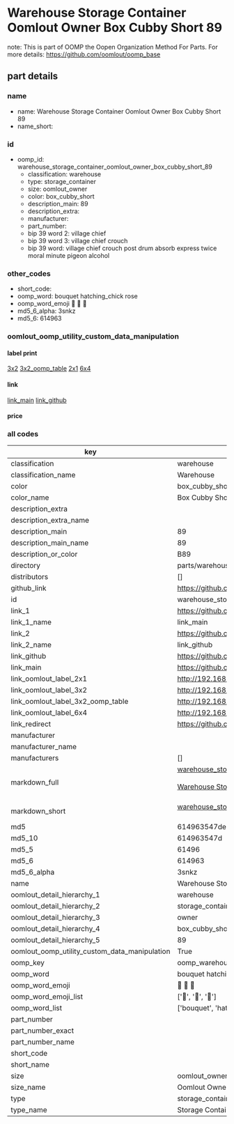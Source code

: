 # Warehouse Storage Container Oomlout Owner Box Cubby Short 89  

note: This is part of OOMP the Oopen Organization Method For Parts. For more details: https://github.com/oomlout/oomp_base

##  part details
  







### name
* name: Warehouse Storage Container Oomlout Owner Box Cubby Short 89
* name_short: 
### id
* oomp_id: warehouse_storage_container_oomlout_owner_box_cubby_short_89
  * classification: warehouse
  * type: storage_container
  * size: oomlout_owner
  * color: box_cubby_short
  * description_main: 89
  * description_extra: 
  * manufacturer: 
  * part_number: 
  * bip 39 word 2: village chief
  * bip 39 word 3: village chief crouch
  * bip 39 word: village chief crouch post drum absorb express twice moral minute pigeon alcohol

### other_codes
* short_code: 
* oomp_word: bouquet hatching_chick rose
* oomp_word_emoji :bouquet: :hatching_chick: :rose:
* md5_6_alpha: 3snkz
* md5_6: 614963






### oomlout_oomp_utility_custom_data_manipulation
#### label print
[3x2](http://192.168.1.245:1112/?label=oomp%203snkz)
[3x2_oomp_table](http://192.168.1.108:1112/?label=oomp%203snkz)
[2x1](http://192.168.1.242:1112/?label=oomp%203snkz)
[6x4](http://192.168.1.55:1112/?label=oomp%203snkz)    

#### link

[link_main](https://github.com/oomlout/oomlout_oomp_version_1_messy/tree/main/parts/warehouse_storage_container_oomlout_owner_box_cubby_short_89) [link_github](https://github.com/oomlout/oomlout_oomp_version_1_messy/tree/main/parts/warehouse_storage_container_oomlout_owner_box_cubby_short_89)                             

#### price







### all codes 
| key | value |  
| --- | --- |  
| classification | warehouse |  
| classification_name | Warehouse |  
| color | box_cubby_short |  
| color_name | Box Cubby Short |  
| description_extra |  |  
| description_extra_name |  |  
| description_main | 89 |  
| description_main_name | 89 |  
| description_or_color | B89 |  
| directory | parts/warehouse_storage_container_oomlout_owner_box_cubby_short_89 |  
| distributors | [] |  
| github_link | https://github.com/oomlout/oomlout_oomp_part_src/tree/main/parts/warehouse_storage_container_oomlout_owner_box_cubby_short_89 |  
| id | warehouse_storage_container_oomlout_owner_box_cubby_short_89 |  
| link_1 | https://github.com/oomlout/oomlout_oomp_version_1_messy/tree/main/parts/warehouse_storage_container_oomlout_owner_box_cubby_short_89 |  
| link_1_name | link_main |  
| link_2 | https://github.com/oomlout/oomlout_oomp_version_1_messy/tree/main/parts/warehouse_storage_container_oomlout_owner_box_cubby_short_89 |  
| link_2_name | link_github |  
| link_github | https://github.com/oomlout/oomlout_oomp_version_1_messy/tree/main/parts/warehouse_storage_container_oomlout_owner_box_cubby_short_89 |  
| link_main | https://github.com/oomlout/oomlout_oomp_version_1_messy/tree/main/parts/warehouse_storage_container_oomlout_owner_box_cubby_short_89 |  
| link_oomlout_label_2x1 | http://192.168.1.242:1112/?label=oomp%203snkz |  
| link_oomlout_label_3x2 | http://192.168.1.245:1112/?label=oomp%203snkz |  
| link_oomlout_label_3x2_oomp_table | http://192.168.1.108:1112/?label=oomp%203snkz |  
| link_oomlout_label_6x4 | http://192.168.1.55:1112/?label=oomp%203snkz |  
| link_redirect | https://github.com/oomlout/oomlout_oomp_version_1_messy/tree/main/parts/warehouse_storage_container_oomlout_owner_box_cubby_short_89 |  
| manufacturer |  |  
| manufacturer_name |  |  
| manufacturers | [] |  
| markdown_full | [warehouse_storage_container_oomlout_owner_box_cubby_short_89](none)<br>[](none)<br>[Warehouse Storage Container Oomlout Owner Box Cubby Short 89](none)<br><br> |  
| markdown_short | [warehouse_storage_container_oomlout_owner_box_cubby_short_89](none)<br><br> |  
| md5 | 614963547deb4a180321ca8a6849f7a0 |  
| md5_10 | 614963547d |  
| md5_5 | 61496 |  
| md5_6 | 614963 |  
| md5_6_alpha | 3snkz |  
| name | Warehouse Storage Container Oomlout Owner Box Cubby Short 89 |  
| oomlout_detail_hierarchy_1 | warehouse |  
| oomlout_detail_hierarchy_2 | storage_container |  
| oomlout_detail_hierarchy_3 | owner |  
| oomlout_detail_hierarchy_4 | box_cubby_short |  
| oomlout_detail_hierarchy_5 | 89 |  
| oomlout_oomp_utility_custom_data_manipulation | True |  
| oomp_key | oomp_warehouse_storage_container_oomlout_owner_box_cubby_short_89 |  
| oomp_word | bouquet hatching_chick rose |  
| oomp_word_emoji | :bouquet: :hatching_chick: :rose: |  
| oomp_word_emoji_list | [':bouquet:', ':hatching_chick:', ':rose:'] |  
| oomp_word_list | ['bouquet', 'hatching_chick', 'rose'] |  
| part_number |  |  
| part_number_exact |  |  
| part_number_name |  |  
| short_code |  |  
| short_name |  |  
| size | oomlout_owner |  
| size_name | Oomlout Owner |  
| type | storage_container |  
| type_name | Storage Container |  
